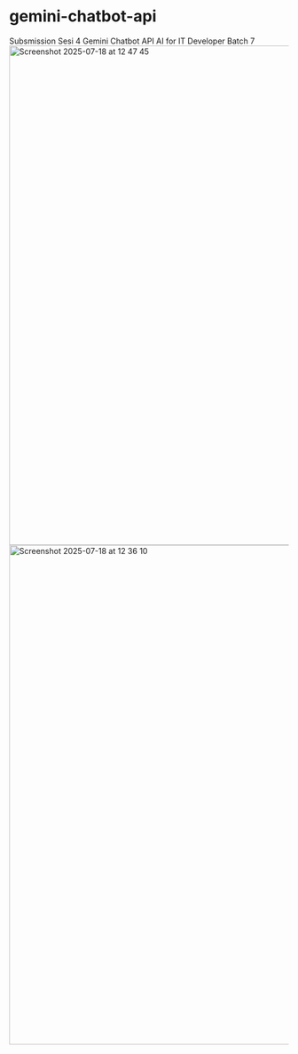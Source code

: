 # gemini-chatbot-api
Subsmission Sesi 4 Gemini Chatbot API AI for IT Developer Batch 7
<img width="1440" height="900" alt="Screenshot 2025-07-18 at 12 47 45" src="https://github.com/user-attachments/assets/7d9d65cd-b206-4ede-89de-a1022594ca96" />
<img width="1440" height="900" alt="Screenshot 2025-07-18 at 12 36 10" src="https://github.com/user-attachments/assets/722948ca-4f18-44d4-8ae0-826f77d8248b" />
